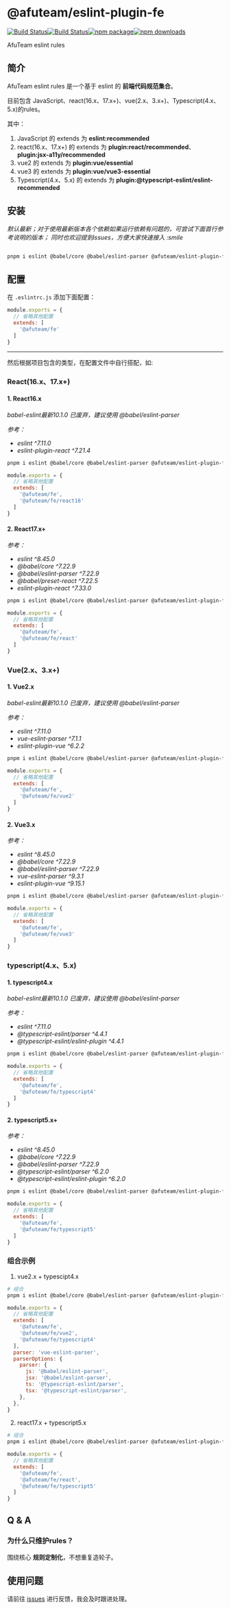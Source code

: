 # @afuteam/eslint-plugin-fe

[![Build Status](https://github.com/eyea/afu-eslint-rule/workflows/ci/badge.svg)](https://github.com/eyea/afu-eslint-rule/actions/workflows/ci.yml)[![Build Status](https://github.com/eyea/afu-eslint-rule/workflows/rulesCoverage/badge.svg)](https://github.com/eyea/afu-eslint-rule/actions/workflows/rulesCoverage.yml)[![npm package](https://img.shields.io/npm/v/@afuteam/eslint-plugin-fe.svg)](https://www.npmjs.com/package/@afuteam/eslint-plugin-fe)[![npm downloads](https://img.shields.io/npm/dm/@afuteam/eslint-plugin-fe.svg)](https://www.npmjs.com/package/@afuteam/eslint-plugin-fe)

AfuTeam eslint rules

## 简介

AfuTeam eslint rules 是一个基于 eslint 的 __前端代码规范集合__。

目前包含 JavaScript、react(16.x、17.x+)、vue(2.x、3.x+)、Typescript(4.x、5.x)的rules。

其中：

1. JavaScript 的 extends 为 __eslint:recommended__
2. react(16.x、17.x+) 的 extends 为 __plugin:react/recommended__、__plugin:jsx-a11y/recommended__
3. vue2 的 extends 为 __plugin:vue/essential__
3. vue3 的 extends 为 __plugin:vue/vue3-essential__
4. Typescript(4.x、5.x) 的 extends 为 __plugin:@typescript-eslint/eslint-recommended__


## 安装

<em> 默认最新；对于使用最新版本各个依赖如果运行依赖有问题的，可尝试下面首行参考说明的版本；
同时也欢迎提到issues，方便大家快速接入 :smile </em>

```bash

pnpm i eslint @babel/core @babel/eslint-parser @afuteam/eslint-plugin-fe@latest -D
```

## 配置

在 `.eslintrc.js` 添加下面配置：

```js
module.exports = {
  // 省略其他配置
  extends: [
    '@afuteam/fe'
  ]
}
```

<hr >

然后根据项目包含的类型，在配置文件中自行搭配，如:


###  React(16.x、17.x+)

#### 1. React16.x
<em>babel-eslint最新10.1.0 已废弃，建议使用 @babel/eslint-parser</em>

<em>参考：
 *   eslint ^7.11.0
 *   eslint-plugin-react ^7.21.4
</em>

```bash
pnpm i eslint @babel/core @babel/eslint-parser @afuteam/eslint-plugin-fe@latest eslint-plugin-react -D
```

```js
module.exports = {
  // 省略其他配置
  extends: [
    '@afuteam/fe',
    '@afuteam/fe/react16'
  ]
}
```

#### 2. React17.x+

<em>参考：
 *   eslint ^8.45.0
 *   @babel/core ^7.22.9
 *   @babel/eslint-parser ^7.22.9
 *   @babel/preset-react ^7.22.5
 *   eslint-plugin-react ^7.33.0
</em>

```bash
pnpm i eslint @babel/core @babel/eslint-parser @afuteam/eslint-plugin-fe@latest eslint-plugin-react @babel/preset-react -D
```

```js
module.exports = {
  // 省略其他配置
  extends: [
    '@afuteam/fe',
    '@afuteam/fe/react'
  ]
}
```

###  Vue(2.x、3.x+)

#### 1. Vue2.x

<em>babel-eslint最新10.1.0 已废弃，建议使用 @babel/eslint-parser</em>

<em>参考：
 *   eslint ^7.11.0
 *   vue-eslint-parser ^7.1.1
 *   eslint-plugin-vue ^6.2.2
</em>

```bash
pnpm i eslint @babel/core @babel/eslint-parser @afuteam/eslint-plugin-fe@latest vue-eslint-parser eslint-plugin-vue -D
```

```js
module.exports = {
  // 省略其他配置
  extends: [
    '@afuteam/fe',
    '@afuteam/fe/vue2'
  ]
}
```

#### 2. Vue3.x

<em>参考：
 *   eslint ^8.45.0
 *   @babel/core ^7.22.9
 *   @babel/eslint-parser ^7.22.9
 *   vue-eslint-parser ^9.3.1
 *   eslint-plugin-vue ^9.15.1
</em>

```bash
pnpm i eslint @babel/core @babel/eslint-parser @afuteam/eslint-plugin-fe@latest vue-eslint-parser eslint-plugin-vue -D
```

```js
module.exports = {
  // 省略其他配置
  extends: [
    '@afuteam/fe',
    '@afuteam/fe/vue3'
  ]
}
```

### typescript(4.x、5.x)

#### 1. typescript4.x

<em>babel-eslint最新10.1.0 已废弃，建议使用 @babel/eslint-parser</em>

<em>参考：
 *   eslint ^7.11.0
 *   @typescript-eslint/parser ^4.4.1
 *   @typescript-eslint/eslint-plugin ^4.4.1
</em>

```bash
pnpm i eslint @babel/core @babel/eslint-parser @afuteam/eslint-plugin-fe@latest @typescript-eslint/parser@4.x @typescript-eslint/eslint-plugin@4.x -D
```

```js
module.exports = {
  // 省略其他配置
  extends: [
    '@afuteam/fe',
    '@afuteam/fe/typescript4'
  ]
}
```


#### 2. typescript5.x+
<em>参考：
 *   eslint ^8.45.0
 *   @babel/core ^7.22.9
 *   @babel/eslint-parser ^7.22.9
 *   @typescript-eslint/parser ^6.2.0
 *   @typescript-eslint/eslint-plugin ^6.2.0
</em>

```bash
pnpm i eslint @babel/core @babel/eslint-parser @afuteam/eslint-plugin-fe@latest @typescript-eslint/parser @typescript-eslint/eslint-plugin -D
```

```js
module.exports = {
  // 省略其他配置
  extends: [
    '@afuteam/fe',
    '@afuteam/fe/typescript5'
  ]
}
```

### 组合示例

1. vue2.x + typescipt4.x

```bash
# 组合
pnpm i eslint @babel/core @babel/eslint-parser @afuteam/eslint-plugin-fe@latest vue-eslint-parser eslint-plugin-vue  @typescript-eslint/parser@4.x @typescript-eslint/eslint-plugin@4.x -D
```

```js
module.exports = {
  // 省略其他配置
  extends: [
    '@afuteam/fe',
    '@afuteam/fe/vue2',
    '@afuteam/fe/typescript4'
  ],
  parser: 'vue-eslint-parser',
  parserOptions: {
    parser: {
      js: '@babel/eslint-parser',
      jsx: '@babel/eslint-parser',
      ts: '@typescript-eslint/parser',
      tsx: '@typescript-eslint/parser',
    },
  },
}

```

2. react17.x + typescript5.x

```bash
# 组合
pnpm i eslint @babel/core @babel/eslint-parser @afuteam/eslint-plugin-fe@latest eslint-plugin-react @babel/preset-react  @typescript-eslint/parser @typescript-eslint/eslint-plugin -D
```

```js
module.exports = {
  // 省略其他配置
  extends: [
    '@afuteam/fe',
    '@afuteam/fe/react',
    '@afuteam/fe/typescript5'
  ]
}
```


## Q & A

### 为什么只维护rules？
围绕核心 __规则定制化__，不想重复造轮子。

## 使用问题

请前往 [issues](https://github.com/eyea/afu-eslint-rule/issues) 进行反馈，我会及时跟进处理。